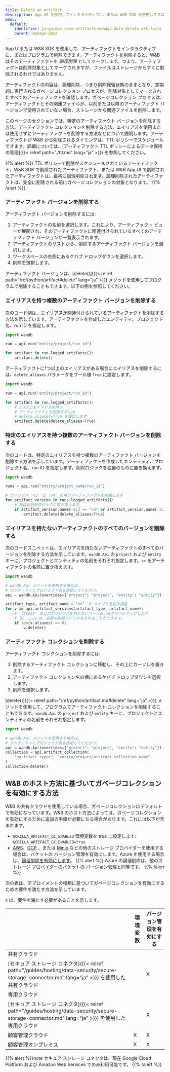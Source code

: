 ```yaml
---
title: Delete an artifact
description: App UI を使用してインタラクティブに、または W&B SDK を使用してプログラム的に Artifacts を削除します。
menu:
  default:
    identifier: ja-guides-core-artifacts-manage-data-delete-artifacts
    parent: manage-data
---
```


App UIまたは W&B SDK を使用して、アーティファクトをインタラクティブに、またはプログラムで削除できます。アーティファクトを削除すると、W&B はそのアーティファクトを *論理削除* としてマークします。つまり、アーティファクトは削除対象としてマークされますが、ファイルはストレージからすぐに削除されるわけではありません。

アーティファクトの内容は、論理削除、つまり削除保留状態のままとなり、定期的に実行されるガベージコレクション プロセスが、削除対象としてマークされたすべてのアーティファクトを確認します。ガベージコレクション プロセスは、アーティファクトとその関連ファイルが、以前または以降のアーティファクト バージョンで使用されていない場合、ストレージから関連ファイルを削除します。

このページのセクションでは、特定のアーティファクト バージョンを削除する方法、アーティファクト コレクションを削除する方法、エイリアスを使用または使用せずにアーティファクトを削除する方法などについて説明します。アーティファクトが W&B から削除されるタイミングは、TTL ポリシーでスケジュールできます。詳細については、[アーティファクト TTL ポリシーによるデータ保持の管理]({{< relref path="./ttl.md" lang="ja" >}}) を参照してください。

{{% alert %}}
TTL ポリシーで削除がスケジュールされているアーティファクト、W&B SDK で削除されたアーティファクト、または W&B App UI で削除されたアーティファクトは、最初に論理削除されます。論理削除されたアーティファクトは、完全に削除される前にガベージコレクションの対象となります。
{{% /alert %}}

### アーティファクト バージョンを削除する

アーティファクト バージョンを削除するには:

1. アーティファクトの名前を選択します。これにより、アーティファクト ビューが展開され、そのアーティファクトに関連付けられているすべてのアーティファクト バージョンが一覧表示されます。
2. アーティファクトのリストから、削除するアーティファクト バージョンを選択します。
3. ワークスペースの右側にあるケバブ ドロップダウンを選択します。
4. 削除を選択します。

アーティファクト バージョンは、[delete()]({{< relref path="/ref/python/artifact#delete" lang="ja" >}}) メソッドを使用してプログラムで削除することもできます。以下の例を参照してください。

### エイリアスを持つ複数のアーティファクト バージョンを削除する

次のコード例は、エイリアスが関連付けられているアーティファクトを削除する方法を示しています。アーティファクトを作成したエンティティ、プロジェクト名、run ID を指定します。

```python
import wandb

run = api.run("entity/project/run_id")

for artifact in run.logged_artifacts():
    artifact.delete()
```

アーティファクトに1つ以上のエイリアスがある場合にエイリアスを削除するには、`delete_aliases` パラメータをブール値 `True` に設定します。

```python
import wandb

run = api.run("entity/project/run_id")

for artifact in run.logged_artifacts():
    # 1つ以上エイリアスを持つ
    # アーティファクトを削除するには
    # delete_aliases=True を設定します
    artifact.delete(delete_aliases=True)
```

### 特定のエイリアスを持つ複数のアーティファクト バージョンを削除する

次のコードは、特定のエイリアスを持つ複数のアーティファクト バージョンを削除する方法を示しています。アーティファクトを作成したエンティティ、プロジェクト名、run ID を指定します。削除ロジックを独自のものに置き換えます。

```python
import wandb

runs = api.run("entity/project_name/run_id")

# エイリアス 'v3' と 'v4' を持つアーティファクトを削除します
for artifact_version in runs.logged_artifacts():
    # 独自の削除ロジックに置き換えます。
    if artifact_version.name[-2:] == "v3" or artifact_version.name[-2:] == "v4":
        artifact.delete(delete_aliases=True)
```

### エイリアスを持たないアーティファクトのすべてのバージョンを削除する

次のコードスニペットは、エイリアスを持たないアーティファクトのすべてのバージョンを削除する方法を示しています。`wandb.Api` の `project` および `entity` キーに、プロジェクトとエンティティの名前をそれぞれ指定します。`<>` をアーティファクトの名前に置き換えます。

```python
import wandb

# wandb.Api メソッドを使用する場合は、
# エンティティとプロジェクト名を指定してください。
api = wandb.Api(overrides={"project": "project", "entity": "entity"})

artifact_type, artifact_name = "<>"  # タイプと名前を指定
for v in api.artifact_versions(artifact_type, artifact_name):
    # 'latest' などのエイリアスを持たないバージョンをクリーンアップします。
    # 注: ここには、必要な削除ロジックを入れることができます。
    if len(v.aliases) == 0:
        v.delete()
```

### アーティファクト コレクションを削除する

アーティファクト コレクションを削除するには:

1. 削除するアーティファクト コレクションに移動し、その上にカーソルを置きます。
3. アーティファクト コレクション名の横にあるケバブ ドロップダウンを選択します。
4. 削除を選択します。

[delete()]({{< relref path="/ref/python/artifact.md#delete" lang="ja" >}}) メソッドを使用して、プログラムでアーティファクト コレクションを削除することもできます。`wandb.Api` の `project` および `entity` キーに、プロジェクトとエンティティの名前をそれぞれ指定します。

```python
import wandb

# wandb.Api メソッドを使用する場合は、
# エンティティとプロジェクト名を指定してください。
api = wandb.Api(overrides={"project": "project", "entity": "entity"})
collection = api.artifact_collection(
    "<artifact_type>", "entity/project/artifact_collection_name"
)
collection.delete()
```

## W&B のホスト方法に基づいてガベージコレクションを有効にする方法
W&B の共有クラウドを使用している場合、ガベージコレクションはデフォルトで有効になっています。W&B のホスト方法によっては、ガベージコレクションを有効にするために追加の手順が必要になる場合があります。これには以下が含まれます。

* `GORILLA_ARTIFACT_GC_ENABLED` 環境変数を true に設定します: `GORILLA_ARTIFACT_GC_ENABLED=true`
* [AWS](https://docs.aws.amazon.com/AmazonS3/latest/userguide/manage-versioning-examples.html)、[GCP](https://cloud.google.com/storage/docs/object-versioning) 、または [Minio](https://min.io/docs/minio/linux/administration/object-management/object-versioning.html#enable-bucket-versioning) などの他のストレージ プロバイダーを使用する場合は、バケットの バージョン管理を有効にします。Azure を使用する場合は、[論理削除を有効にします](https://learn.microsoft.com/en-us/azure/storage/blobs/soft-delete-blob-overview)。
  {{% alert %}}
  Azure の論理削除は、他のストレージ プロバイダーのバケットの バージョン管理と同等です。
  {{% /alert %}}

次の表は、デプロイメントの種類に基づいてガベージコレクションを有効にするための要件を満たす方法を示しています。

`X` は、要件を満たす必要があることを示します。

|                                                | 環境変数    | バージョン管理を有効にする |
| -----------------------------------------------| ------------------------| ----------------- |
| 共有クラウド                                   |                         |                   |
| [セキュア ストレージ コネクタ]({{< relref path="/guides/hosting/data-security/secure-storage-connector.md" lang="ja" >}}) を使用した共有クラウド|                         | X                 |
| 専用クラウド                                |                         |                   |
| [セキュア ストレージ コネクタ]({{< relref path="/guides/hosting/data-security/secure-storage-connector.md" lang="ja" >}}) を使用した専用クラウド|                         | X                 |
| 顧客管理クラウド                         | X                       | X                 |
| 顧客管理オンプレミス                       | X                       | X                 |

{{% alert %}}note
セキュア ストレージ コネクタは、現在 Google Cloud Platform および Amazon Web Services でのみ利用可能です。
{{% /alert %}}
